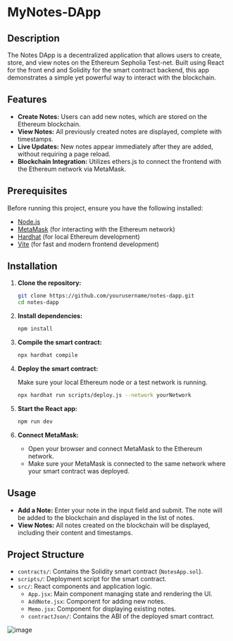 # MyNotes-DApp

## Description

The Notes DApp is a decentralized application that allows users to create, store, and view notes on the Ethereum Sepholia Test-net. Built using React for the front end and Solidity for the smart contract backend, this app demonstrates a simple yet powerful way to interact with the blockchain.

## Features

- **Create Notes:** Users can add new notes, which are stored on the Ethereum blockchain.
- **View Notes:** All previously created notes are displayed, complete with timestamps.
- **Live Updates:** New notes appear immediately after they are added, without requiring a page reload.
- **Blockchain Integration:** Utilizes ethers.js to connect the frontend with the Ethereum network via MetaMask.

## Prerequisites

Before running this project, ensure you have the following installed:

- [Node.js](https://nodejs.org/)
- [MetaMask](https://metamask.io/) (for interacting with the Ethereum network)
- [Hardhat](https://hardhat.org/) (for local Ethereum development)
- [Vite](https://vitejs.dev/) (for fast and modern frontend development)

## Installation

1. **Clone the repository:**

    ```bash
    git clone https://github.com/yourusername/notes-dapp.git
    cd notes-dapp
    ```

2. **Install dependencies:**

    ```bash
    npm install
    ```

3. **Compile the smart contract:**

    ```bash
    npx hardhat compile
    ```

4. **Deploy the smart contract:**

    Make sure your local Ethereum node or a test network is running.

    ```bash
    npx hardhat run scripts/deploy.js --network yourNetwork
    ```

5. **Start the React app:**

    ```bash
    npm run dev
    ```

6. **Connect MetaMask:**

    - Open your browser and connect MetaMask to the Ethereum network.
    - Make sure your MetaMask is connected to the same network where your smart contract was deployed.

## Usage

- **Add a Note:** Enter your note in the input field and submit. The note will be added to the blockchain and displayed in the list of notes.
- **View Notes:** All notes created on the blockchain will be displayed, including their content and timestamps.

## Project Structure

- `contracts/`: Contains the Solidity smart contract (`NotesApp.sol`).
- `scripts/`: Deployment script for the smart contract.
- `src/`: React components and application logic.
  - `App.jsx`: Main component managing state and rendering the UI.
  - `AddNote.jsx`: Component for adding new notes.
  - `Memo.jsx`: Component for displaying existing notes.
  - `contractJson/`: Contains the ABI of the deployed smart contract.
  
![image](https://github.com/user-attachments/assets/425167f2-c5ca-4b67-92ad-ae5bba52c642)
